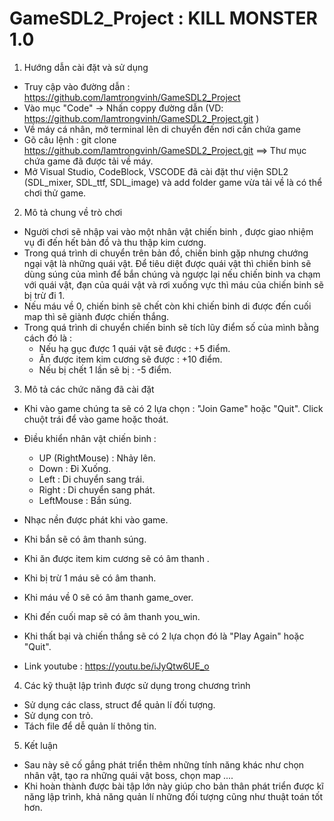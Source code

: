 # GameSDL2_Project : KILL MONSTER 1.0

1. Hướng dẫn cài đặt và sử dụng
 - Truy cập vào đường dẫn : https://github.com/lamtrongvinh/GameSDL2_Project
 - Vào mục "Code" -> Nhấn coppy đường dẫn (VD: https://github.com/lamtrongvinh/GameSDL2_Project.git )
 - Về máy cá nhân, mở terminal lên di chuyển đến nơi cần chứa game
 - Gõ câu lệnh : git clone https://github.com/lamtrongvinh/GameSDL2_Project.git
 ==> Thư mục chứa game đã được tải về máy.
 - Mở Visual Studio, CodeBlock, VSCODE đã cài đặt thư viện SDL2 (SDL_mixer, SDL_ttf, SDL_image) và add folder game vừa tải về là có thể chơi thử game.

2. Mô tả chung về trò chơi
 - Người chơi sẽ nhập vai vào một nhân vật chiến binh , được giao nhiệm vụ đi đến hết bản đồ và thu thập kim cương.
 - Trong quá trình di chuyển trên bản đồ, chiến binh gặp nhưng chướng ngại vật là những quái vật. Để tiêu diệt được quái vật thì chiến binh sẽ dùng súng của mình để bắn chúng và ngược lại nếu chiến binh va chạm với quái vật, đạn của quái vật và rơi xuống vực thì máu của chiến binh sẽ bị trừ đi 1.
 - Nếu máu về 0, chiến binh sẽ chết còn khi chiến binh di được đến cuối map thì sẽ giành được chiến thắng.
 - Trong quá trình di chuyển chiến binh sẽ tích lũy điểm số của mình bằng cách đó là :
    + Nếu hạ gục được 1 quái vật sẽ được : +5 điểm.
    + Ăn được item kim cương sẽ được : +10 điểm.
    + Nếu bị chết 1 lần sẽ bị : -5 điểm.

3. Mô tả các chức năng đã cài đặt
 - Khi vào game chúng ta sẽ có 2 lựa chọn : "Join Game" hoặc "Quit". Click chuột trái để vào game hoặc thoát.
 - Điều khiển nhân vật chiến binh :
    + UP (RightMouse) : Nhảy lên.
    + Down : Đi Xuống.
    + Left : Di chuyển sang trái.
    + Right : Di chuyển sang phát.
    + LeftMouse : Bắn súng.
 - Nhạc nền được phát khi vào game.
 - Khi bắn sẽ có âm thanh súng.
 - Khi ăn được item kim cương sẽ có âm thanh .
 - Khi bị trừ 1 máu sẽ có âm thanh.
 - Khi máu về 0 sẽ có âm thanh game_over.
 - Khi đến cuối map sẽ có âm thanh you_win.
 - Khi thất bại và chiến thắng sẽ có 2 lựa chọn đó là "Play Again" hoặc "Quit".

 - Link youtube  : https://youtu.be/iJyQtw6UE_o

 4. Các kỹ thuật lập trình được sử dụng trong chương trình
 - Sử dụng các class, struct để quản lí đối tượng.
 - Sử dụng con trỏ.
 - Tách file để dễ quản lí thông tin.
 5. Kết luận
 - Sau này sẽ cố gắng phát triển thêm những tính năng khác như chọn nhân vật, tạo ra những quái vật boss, chọn map ....
 - Khi hoàn thành được bài tập lớn này giúp cho bản thân phát triển được kĩ năng lập trình, khả năng quản lí những đối tượng cũng như thuật toán tốt hơn.
 
